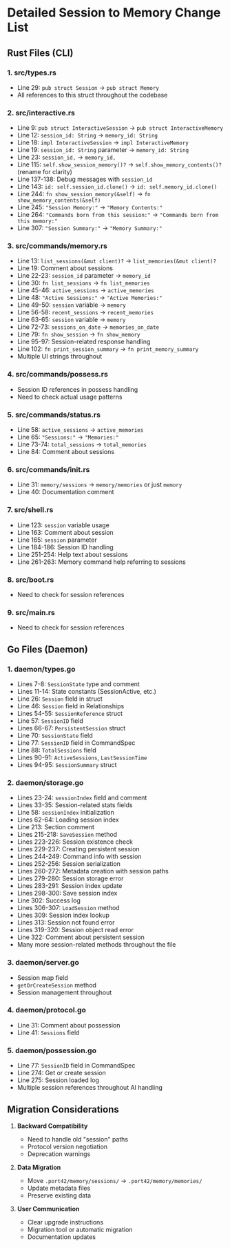 # Detailed Session to Memory Change List

## Rust Files (CLI)

### 1. src/types.rs
- Line 29: `pub struct Session` → `pub struct Memory`
- All references to this struct throughout the codebase

### 2. src/interactive.rs
- Line 9: `pub struct InteractiveSession` → `pub struct InteractiveMemory`
- Line 12: `session_id: String` → `memory_id: String`
- Line 18: `impl InteractiveSession` → `impl InteractiveMemory`
- Line 19: `session_id: String` parameter → `memory_id: String`
- Line 23: `session_id,` → `memory_id,`
- Line 115: `self.show_session_memory()?` → `self.show_memory_contents()?` (rename for clarity)
- Line 137-138: Debug messages with `session_id`
- Line 143: `id: self.session_id.clone()` → `id: self.memory_id.clone()`
- Line 244: `fn show_session_memory(&self)` → `fn show_memory_contents(&self)`
- Line 245: `"Session Memory:"` → `"Memory Contents:"`
- Line 264: `"Commands born from this session:"` → `"Commands born from this memory:"`
- Line 307: `"Session Summary:"` → `"Memory Summary:"`

### 3. src/commands/memory.rs
- Line 13: `list_sessions(&mut client)?` → `list_memories(&mut client)?`
- Line 19: Comment about sessions
- Line 22-23: `session_id` parameter → `memory_id`
- Line 30: `fn list_sessions` → `fn list_memories`
- Line 45-46: `active_sessions` → `active_memories`
- Line 48: `"Active Sessions:"` → `"Active Memories:"`
- Line 49-50: `session` variable → `memory`
- Line 56-58: `recent_sessions` → `recent_memories`
- Line 63-65: `session` variable → `memory`
- Line 72-73: `sessions_on_date` → `memories_on_date`
- Line 79: `fn show_session` → `fn show_memory`
- Line 95-97: Session-related response handling
- Line 102: `fn print_session_summary` → `fn print_memory_summary`
- Multiple UI strings throughout

### 4. src/commands/possess.rs
- Session ID references in possess handling
- Need to check actual usage patterns

### 5. src/commands/status.rs
- Line 58: `active_sessions` → `active_memories`
- Line 65: `"Sessions:"` → `"Memories:"`
- Line 73-74: `total_sessions` → `total_memories`
- Line 84: Comment about sessions

### 6. src/commands/init.rs
- Line 31: `memory/sessions` → `memory/memories` or just `memory`
- Line 40: Documentation comment

### 7. src/shell.rs
- Line 123: `session` variable usage
- Line 163: Comment about session
- Line 165: `session` parameter
- Line 184-186: Session ID handling
- Line 251-254: Help text about sessions
- Line 261-263: Memory command help referring to sessions

### 8. src/boot.rs
- Need to check for session references

### 9. src/main.rs
- Need to check for session references

## Go Files (Daemon)

### 1. daemon/types.go
- Lines 7-8: `SessionState` type and comment
- Lines 11-14: State constants (SessionActive, etc.)
- Line 26: `Session` field in struct
- Line 46: `Session` field in Relationships
- Lines 54-55: `SessionReference` struct
- Line 57: `SessionID` field
- Lines 66-67: `PersistentSession` struct
- Line 70: `SessionState` field
- Line 77: `SessionID` field in CommandSpec
- Line 88: `TotalSessions` field
- Lines 90-91: `ActiveSessions`, `LastSessionTime`
- Lines 94-95: `SessionSummary` struct

### 2. daemon/storage.go
- Lines 23-24: `sessionIndex` field and comment
- Lines 33-35: Session-related stats fields
- Line 58: `sessionIndex` initialization
- Lines 62-64: Loading session index
- Line 213: Section comment
- Lines 215-218: `SaveSession` method
- Lines 223-226: Session existence check
- Lines 229-237: Creating persistent session
- Lines 244-249: Command info with session
- Lines 252-256: Session serialization
- Lines 260-272: Metadata creation with session paths
- Lines 279-280: Session storage error
- Lines 283-291: Session index update
- Lines 298-300: Save session index
- Line 302: Success log
- Lines 306-307: `LoadSession` method
- Lines 309: Session index lookup
- Lines 313: Session not found error
- Lines 319-320: Session object read error
- Line 322: Comment about persistent session
- Many more session-related methods throughout the file

### 3. daemon/server.go
- Session map field
- `getOrCreateSession` method
- Session management throughout

### 4. daemon/protocol.go
- Line 31: Comment about possession
- Line 41: `Sessions` field

### 5. daemon/possession.go
- Line 77: `SessionID` field in CommandSpec
- Line 274: Get or create session
- Line 275: Session loaded log
- Multiple session references throughout AI handling

## Migration Considerations

1. **Backward Compatibility**
   - Need to handle old "session" paths
   - Protocol version negotiation
   - Deprecation warnings

2. **Data Migration**
   - Move `.port42/memory/sessions/` → `.port42/memory/memories/`
   - Update metadata files
   - Preserve existing data

3. **User Communication**
   - Clear upgrade instructions
   - Migration tool or automatic migration
   - Documentation updates